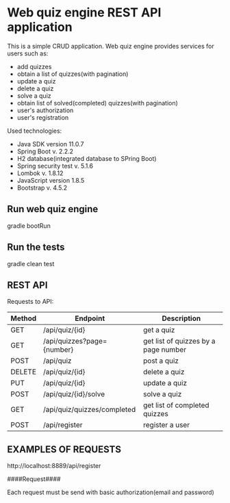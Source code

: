 # Web quiz engine REST API application

This is a simple CRUD application.
Web quiz engine provides services for users such as:
* add quizzes
* obtain a list of quizzes(with pagination)
* update a quiz
* delete a quiz
* solve a quiz
* obtain list of solved(completed) quizzes(with pagination)
* user's authorization
* user's registration

Used technologies:
* Java SDK version 11.0.7
* Spring Boot v. 2.2.2
* H2 database(integrated database to SPring Boot)
* Spring security test v. 5.1.6
* Lombok v. 1.8.12
* JavaScript version 1.8.5
* Bootstrap v. 4.5.2

## Run web quiz engine

gradle bootRun

## Run the tests

gradle clean test

## REST API 

Requests to API:

Method        | Endpoint          |Description|
------------- | -------------      |-----------|
GET           | /api/quiz/{id}     |get a quiz  
GET  | /api/quizzes?page={number}  |get list of quizzes by a page number
POST  | /api/quiz                  |post a quiz
DELETE  | /api/quiz/{id}           |delete a quiz
PUT  | /api/quiz/{id}              |update a quiz
POST  | /api/quiz/{id}/solve       |solve a quiz
GET  | /api/quiz/quizzes/completed |get list of completed quizzes
POST | /api/register               |register a user

## EXAMPLES OF REQUESTS

http://localhost:8889/api/register

####Request####

Each request must be send with basic authorization(email and password)



